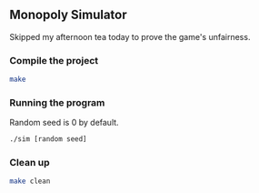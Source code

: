 ## Monopoly Simulator

Skipped my afternoon tea today to prove the game's unfairness.


### Compile the project

```bash
make
```

### Running the program

Random seed is 0 by default.

```bash
./sim [random seed]
```


### Clean up
```bash
make clean
```

